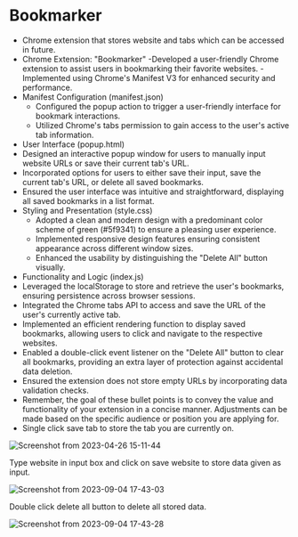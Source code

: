 # Bookmarker
- Chrome extension that stores website and tabs which can be accessed in future.
- Chrome Extension: "Bookmarker"
   -Developed a user-friendly Chrome extension to assist users in bookmarking their favorite websites.
   -Implemented using Chrome's Manifest V3 for enhanced security and performance.
- Manifest Configuration (manifest.json)
  - Configured the popup action to trigger a user-friendly interface for bookmark interactions.
  - Utilized Chrome's tabs permission to gain access to the user's active tab information.
- User Interface (popup.html)
 - Designed an interactive popup window for users to manually input website URLs or save their current tab's URL.
 - Incorporated options for users to either save their input, save the current tab's URL, or delete all saved bookmarks.
 - Ensured the user interface was intuitive and straightforward, displaying all saved bookmarks in a list format.
- Styling and Presentation (style.css)
  - Adopted a clean and modern design with a predominant color scheme of green (#5f9341) to ensure a pleasing user experience.
  - Implemented responsive design features ensuring consistent appearance across different window sizes.
  - Enhanced the usability by distinguishing the "Delete All" button visually.
- Functionality and Logic (index.js)
 - Leveraged the localStorage to store and retrieve the user's bookmarks, ensuring persistence across browser sessions.
 - Integrated the Chrome tabs API to access and save the URL of the user's currently active tab.
 - Implemented an efficient rendering function to display saved bookmarks, allowing users to click and navigate to the respective websites.
 - Enabled a double-click event listener on the "Delete All" button to clear all bookmarks, providing an extra layer of protection against accidental data deletion.
 - Ensured the extension does not store empty URLs by incorporating data validation checks.
 - Remember, the goal of these bullet points is to convey the value and functionality of your extension in a concise manner. Adjustments can be made based on the specific audience or position you are applying for.
- Single click save tab to store the tab you are currently on.

![Screenshot from 2023-04-26 15-11-44](https://user-images.githubusercontent.com/95877070/234545481-98badb17-404e-4e04-8fb9-4cb08462b500.png)

Type website in input box and click on save website to store data given as input.

![Screenshot from 2023-09-04 17-43-03](https://github.com/Atharv-a/Bookmarker/assets/95877070/958982ac-65fd-45d8-bcaf-fab89e6afd72)

Double click delete all button to delete all stored data.

![Screenshot from 2023-09-04 17-43-28](https://github.com/Atharv-a/Bookmarker/assets/95877070/76ad41a0-75e6-4845-8a05-7c581693729f)
